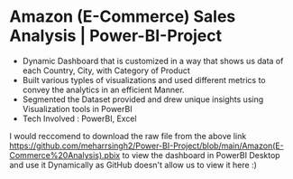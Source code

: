 # Amazon (E-Commerce) Sales Analysis | Power-BI-Project

- Dynamic Dashboard that is customized in a way that shows us data of each Country, City, with
Category of Product
- Built various typles of visualizations and used different metrics to convey the analytics in an efficient
Manner.
- Segmented the Dataset provided and drew unique insights using Visualization tools in PowerBI
- Tech Involved : PowerBI, Excel

I would reccomend to download the raw file from the above link https://github.com/meharrsingh2/Power-BI-Project/blob/main/Amazon(E-Commerce%20Analysis).pbix to view the dashboard in PowerBI Desktop and use it Dynamically as GitHub doesn't allow us to view it here :)
